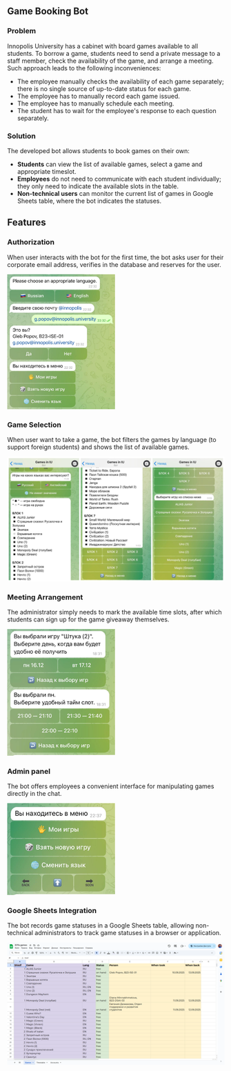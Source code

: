 ## Game Booking Bot

### Problem

Innopolis University has a cabinet with board games available to all students. To borrow a game, students need to send a private message to a staff member, check the availability of the game, and arrange a meeting. Such approach leads to the following inconveniences:
- The employee manually checks the availability of each game separately; there is no single source of up-to-date status for each game.
- The employee has to manually record each game issued.
- The employee has to manually schedule each meeting.
- The student has to wait for the employee's response to each question separately.

### Solution

The developed bot allows students to book games on their own:

- **Students** can view the list of available games, select a game and appropriate timeslot.
- **Employees** do not need to communicate with each student individually; they only need to indicate the available slots in the table.
- **Non-technical users** can monitor the current list of games in Google Sheets table, where the bot indicates the statuses.

## Features

### Authorization
When user interacts with the bot for the first time, the bot asks user for their corporate email address, verifies in the database and reserves for the user.

<p align="left">
<img src="https://raw.githubusercontent.com/gleb-pp/game-booking-bot/refs/heads/main/pic/auth.jpg" width="250"/>
</p>

### Game Selection
When user want to take a game, the bot filters the games by language (to support foreign students) and shows the list of available games.

<p align="left">
<img src="https://raw.githubusercontent.com/gleb-pp/game-booking-bot/refs/heads/main/pic/select.jpg" width="750"/>
</p>

### Meeting Arrangement
The administrator simply needs to mark the available time slots, after which students can sign up for the game giveaway themselves.

<p align="left">
<img src="https://raw.githubusercontent.com/gleb-pp/game-booking-bot/refs/heads/main/pic/timeslot.jpg" width="250"/>
</p>

### Admin panel
The bot offers employees a convenient interface for manipulating games directly in the chat.

<p align="left">
<img src="https://raw.githubusercontent.com/gleb-pp/game-booking-bot/refs/heads/main/pic/admin.jpg" width="250"/>
</p>

### Google Sheets Integration
The bot records game statuses in a Google Sheets table, allowing non-technical administrators to track game statuses in a browser or application.

<p align="left">
<img src="https://raw.githubusercontent.com/gleb-pp/game-booking-bot/refs/heads/main/pic/sheet.png" width="750"/>
</p>
